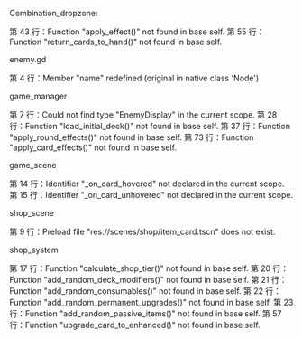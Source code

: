 Combination_dropzone:

第 43 行：Function "apply_effect()" not found in base self.
第 55 行：Function "return_cards_to_hand()" not found in base self.



enemy.gd

第 4 行：Member "name" redefined (original in native class 'Node')



game_manager

第 7 行：Could not find type "EnemyDisplay" in the current scope.
第 28 行：Function "load_initial_deck()" not found in base self.
第 37 行：Function "apply_round_effects()" not found in base self.
第 73 行：Function "apply_card_effects()" not found in base self.



game_scene

第 14 行：Identifier "_on_card_hovered" not declared in the current scope.
第 15 行：Identifier "_on_card_unhovered" not declared in the current scope.



shop_scene

第 9 行：Preload file "res://scenes/shop/item_card.tscn" does not exist.



shop_system

第 17 行：Function "calculate_shop_tier()" not found in base self.
第 20 行：Function "add_random_deck_modifiers()" not found in base self.
第 21 行：Function "add_random_consumables()" not found in base self.
第 22 行：Function "add_random_permanent_upgrades()" not found in base self.
第 23 行：Function "add_random_passive_items()" not found in base self.
第 57 行：Function "upgrade_card_to_enhanced()" not found in base self.